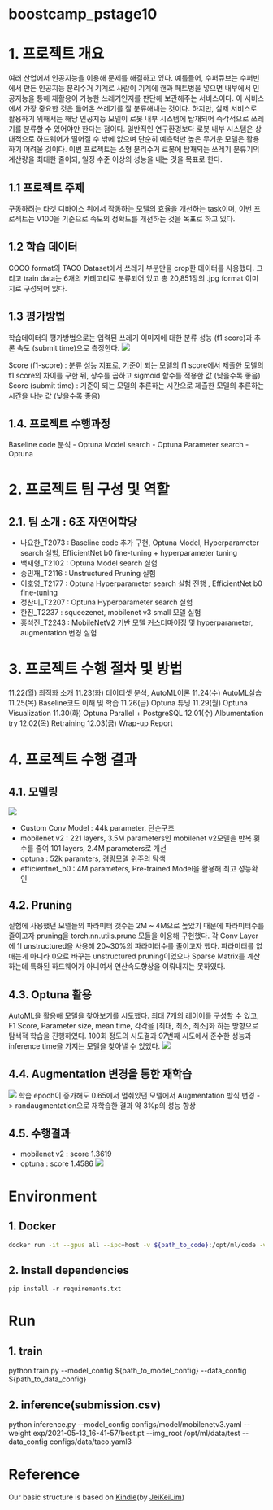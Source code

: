# boostcamp_pstage10

# 1. 프로젝트 개요
여러 산업에서 인공지능을 이용해 문제를 해결하고 있다. 예를들어, 수퍼큐브는 수퍼빈에서 만든 인공지능 분리수거 기계로 사람이 기계에 캔과 페트병을 넣으면 내부에서 인공지능을 통해 재활용이 가능한 쓰레기인지를 판단해 보관해주는 서비스이다. 이 서비스에서 가장 중요한 것은 들어온 쓰레기를 잘 분류해내는 것이다.  하지만,  실제 서비스로 활용하기 위해서는 해당 인공지능 모델이 로봇 내부 시스템에 탑재되어 즉각적으로 쓰레기를 분류할 수 있어야만 한다는 점이다. 일반적인 연구환경보다 로봇 내부 시스템은 상대적으로 하드웨어가 떨어질 수 밖에 없으며 단순히 예측력만 높은 무거운 모델은 활용하기 어려울 것이다.
이번 프로젝트는 소형 분리수거 로봇에 탑재되는 쓰레기 분류기의 계산량을 최대한 줄이되, 일정 수준 이상의 성능을 내는 것을 목표로 한다.

## 1.1 프로젝트 주제
구동하려는 타겟 디바이스 위에서 작동하는 모델의 효율을 개선하는 task이며, 이번 프로젝트는 V100을 기준으로 속도의 정확도를 개선하는 것을 목표로 하고 있다.

## 1.2 학습 데이터 
COCO format의 TACO Dataset에서 쓰레기 부분만을 crop한 데이터를 사용했다. 그리고 train data는 6개의 카테고리로 분류되어 있고 총 20,851장의 .jpg format 이미지로 구성되어 있다.

## 1.3 평가방법
학습데이터의 평가방법으로는 입력된 쓰레기 이미지에 대한 분류 성능 (f1 score)과 추론 속도 (submit time)으로 측정한다.
![](https://i.imgur.com/G6Qbmal.png)

Score (f1-score) : 분류 성능 지표로, 기준이 되는 모델의 f1 score에서 제출한 모델의 f1 score의 차이를 구한 뒤, 상수를 곱하고 sigmoid 함수를 적용한 값 (낮을수록 좋음)
Score (submit time) : 기준이 되는 모델의 추론하는 시간으로 제출한 모델의 추론하는 시간을 나눈 값 (낮을수록 좋음)

## 1.4. 프로젝트 수행과정
Baseline code 분석 - Optuna Model search - Optuna Parameter search - Optuna 

#

# 2. 프로젝트 팀 구성 및 역할
## 2.1. 팀 소개 : 6조 자연어학당
- 나요한_T2073 : Baseline code 추가 구현, Optuna Model, Hyperparameter search 실험, 
		EfficientNet b0 fine-tuning + hyperparameter tuning
- 백재형_T2102 :  Optuna Model search 실험
- 송민재_T2116 :  Unstructured Pruning 실험
- 이호영_T2177 : Optuna Hyperparameter search 실험 진행 , EfficientNet b0 fine-tuning
- 정찬미_T2207 : Optuna Hyperparameter search 실험
- 한진_T2237  :  squeezenet, mobilenet v3 small 모델 실험
- 홍석진_T2243 : MobileNetV2 기반 모델 커스터마이징 및 hyperparameter, augmentation 변경 실험



# 3. 프로젝트 수행 절차 및 방법
11.22(월) 최적화 소개
11.23(화) 데이터셋 분석, AutoML이론
11.24(수) AutoML실습
11.25(목) Baseline코드 이해 및 학습
11.26(금) Optuna 튜닝
11.29(월) Optuna Visualization
11.30(화) Optuna Parallel + PostgreSQL
12.01(수) Albumentation try
12.02(목) Retraining
12.03(금) Wrap-up Report 

# 4. 프로젝트 수행 결과

## 4.1. 모델링
![](https://i.imgur.com/DHmdUbj.png)

- Custom Conv Model : 44k parameter, 단순구조 
- mobilenet v2 : 221 layers, 3.5M parameters인 mobilenet v2모델을 반복 횟수를 줄여 101 layers, 2.4M parameters로 개선
- optuna : 52k paramters, 경량모델 위주의 탐색
- efficientnet_b0 : 4M parameters, Pre-trained Model을 활용해 최고 성능확인


## 4.2. Pruning
실험에 사용했던 모델들의 파라미터 갯수는 2M ~ 4M으로 높았기 때문에 파라미터수를 줄이고자  pruning을 torch.nn.utils.prune 모듈을 이용해 구현했다. 각 Conv Layer에 1l unstructured을 사용해 20~30%의 파라미터수를 줄이고자 했다. 파라미터를 없애는게 아니라 0으로 바꾸는 unstructured  pruning이었으나 Sparse Matrix를 계산하는데 특화된 하드웨어가 아니여서 연산속도향상을 이뤄내지는 못하였다.

## 4.3. Optuna 활용
AutoML을 활용해 모델을 찾아보기를 시도했다. 최대 7개의 레이어를 구성할 수 있고, F1 Score, Parameter size, mean time, 각각을 [최대, 최소, 최소]화 하는 방향으로 탐색적 학습을 진행하였다. 100회 정도의 시도결과 97번째 시도에서 준수한 성능과 inference time을 가지는 모델을 찾아낼 수 있었다.
![](https://i.imgur.com/kNYBnA0.png)


## 4.4. Augmentation 변경을 통한 재학습  
![](https://i.imgur.com/ZJ27inI.png)
학습 epoch이 증가해도 0.65에서 멈춰있던 모델에서 Augmentation 방식 변경
->  randaugmentation으로 재학습한 결과 약 3%p의 성능 향상


## 4.5. 수행결과
- mobilenet v2 : score 1.3619
- optuna : score 1.4586
![](https://i.imgur.com/4dB7Soo.png)



# Environment
## 1. Docker
```bash
docker run -it --gpus all --ipc=host -v ${path_to_code}:/opt/ml/code -v ${path_to_dataset}:/opt/ml/data placidus36/pstage4_lightweight:v0.4 /bin/bash
```
## 2. Install dependencies
```
pip install -r requirements.txt
```

# Run
## 1. train
python train.py --model_config ${path_to_model_config} --data_config ${path_to_data_config}

## 2. inference(submission.csv)
python inference.py --model_config configs/model/mobilenetv3.yaml --weight exp/2021-05-13_16-41-57/best.pt --img_root /opt/ml/data/test --data_config configs/data/taco.yaml3

# Reference
Our basic structure is based on [Kindle](https://github.com/JeiKeiLim/kindle)(by [JeiKeiLim](https://github.com/JeiKeiLim))

